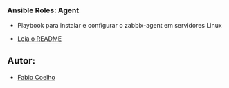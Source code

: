 ### Ansible Roles: Agent
- Playbook para instalar e configurar o zabbix-agent em servidores Linux
* [Leia o README](http://gitlab.braspress.com.br/ansible/linux/zabbix/blob/master/roles/agent/README.md)


## Autor:
- [Fabio Coelho](http://gitlab.braspress.com.br/fabiocoelho-sao)